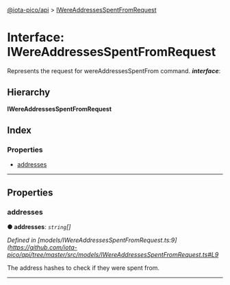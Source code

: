 [@iota-pico/api](../README.md) > [IWereAddressesSpentFromRequest](../interfaces/iwereaddressesspentfromrequest.md)

# Interface: IWereAddressesSpentFromRequest

Represents the request for wereAddressesSpentFrom command.
*__interface__*: 

## Hierarchy

**IWereAddressesSpentFromRequest**

## Index

### Properties

* [addresses](iwereaddressesspentfromrequest.md#addresses)

---

## Properties

<a id="addresses"></a>

###  addresses

**● addresses**: *`string`[]*

*Defined in [models/IWereAddressesSpentFromRequest.ts:9](https://github.com/iota-pico/api/tree/master/src/models/IWereAddressesSpentFromRequest.ts#L9*

The address hashes to check if they were spent from.

___

